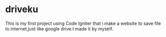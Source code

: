 # driveku
This is my first project using Code Igniter that i make a website to save file to internet,just like google drive.I made it by myself.

